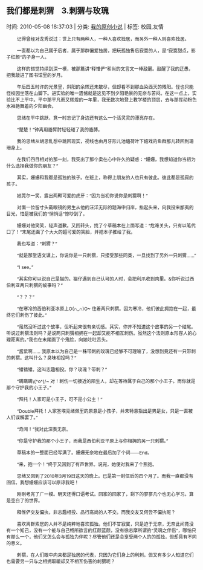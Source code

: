 
<h2>我们都是刺猬    3.刺猬与玫瑰</h2>

<span class="time SG_txtc">时间: 2010-05-08 18:37:03 | 分类: [我的原创小说](./BlogClass_我的原创小说.md) | 标签: 校园,友情</span>
<!--
<table>
    <tbody>
        <tr>
            <td>时间: 2010-05-08 18:37:03</td>
            <td>分类: [我的原创小说](./BlogClass_我的原创小说.md) </td>
            <td> 标签: 校园,友情 </td>
        </tr>
    </tbody>
</table>
-->
<div class="articalContent" id="sina_keyword_ad_area2">
<p style="TexT-inDenT: 2em"><font style="FonT-siZe: 12px">记得曾经对龙秀说过：世上只有两种人，一种人喜欢独居，而另外一种人则喜欢独居。</font></p>
<p style="TexT-inDenT: 2em"><font style="FonT-siZe: 12px">一直都以为自己属于后者，属于那群偏爱独居，把玩孤独售后寂寞的人，是“寂寞甜点，影子红颜”的孑身一人。</font></p>
<p style="TexT-inDenT: 2em"><font style="FonT-siZe: 12px">这样的错觉持续到深一模，被那篇讲“释惟俨”和尚的文言文一棒敲醒。敲醒了我的迂愚，把我敲进了图书馆里的岁月。</font></p>
<p style="TexT-inDenT: 2em"><font style="FonT-siZe: 12px">午后四五时许的光景里，斜阳的余辉还未散尽，但却看不到那血染西天的残阳。怪也只能怪校园坐落在山脚下。进实验的唯一遗憾就是这见不到夕阳艳景的无奈与苦闷。在这一点上，实验比不上平中。平中那平凡而又辉煌的一年里，我无数次地登上教学楼的顶层，去与那挥动粉色水袖艳舞着的夕阳幽会。</font></p>
<p style="TexT-inDenT: 2em"><font style="FonT-siZe: 12px">思绪在平中跳跃，竟一时忘记了身边还有这么一个活灵灵的漂亮存在。</font></p>
<p style="TexT-inDenT: 2em"><font style="FonT-siZe: 12px">“楚楚！”钟离用胳臂肘轻轻碰了我的胳膊。</font></p>
<p style="TexT-inDenT: 2em"><font style="FonT-siZe: 12px">我的思绪从胡思乱想中跳回现实，视线也由月牙形儿池塘荷叶下嬉戏的鱼群那儿转回到珊珊身上。</font></p>
<p style="TexT-inDenT: 2em"><font style="FonT-siZe: 12px">在我们四目相对的那一刻，我突出了那个卖在心中许久的疑惑：“姗姗，我想知道你当初为什么选择我做你的朋友？”</font></p>
<p style="TexT-inDenT: 2em"><font style="FonT-siZe: 12px">其实，姗姗和我都是孤独的孩子。在班上，称得上朋友的人也只有彼此。彼此都是孤寂的孩子。</font></p>
<p style="TexT-inDenT: 2em"><font style="FonT-siZe: 12px">她莞尔一笑，露出两颗可爱的虎牙：“因为当初你说你是刺猬啊！”</font></p>
<p style="TexT-inDenT: 2em"><font style="FonT-siZe: 12px">对面一位留寸头戴眼镜的男生从他的汪洋无际的题海中归岸，抬起头来，向我投来鄙夷的目光，怕是被我们的“悄悄话”惊吵到了。</font></p>
<p style="TexT-inDenT: 2em"><font style="FonT-siZe: 12px">姗姗对他笑笑，轻声道歉。又回转头，找了个草稿本在上面写道：“危难关头，只有以笔代口了！”末尾还画了个大大的超可爱的笑脸，并把本子推给了我。</font></p>
<p style="TexT-inDenT: 2em"><font style="FonT-siZe: 12px">我也写道：“刺猬？”</font></p>
<p style="TexT-inDenT: 2em"><font style="FonT-siZe: 12px">“就是那堂语文课上，你说你是一只刺猬，只接受那些同类，一旦找到了另外一只刺猬……”</font></p>
<p style="TexT-inDenT: 2em"><font style="FonT-siZe: 12px">“I
see。”</font></p>
<p style="TexT-inDenT: 2em"><font style="FonT-siZe: 12px">“其实你可以说自己是猫的。猫仔遇到自己认可的人时，会把利爪收到肉里。&amp;你听说过西伯利亚两只刺猬的故事吗？”</font></p>
<p style="TexT-inDenT: 2em"><font style="FonT-siZe: 12px">“？？？”</font></p>
<p style="TexT-inDenT: 2em"><font style="FonT-siZe: 12px">“在寒冷的西伯利亚冰原上O(∩_∩)O~
住着两只刺猬。因为寒冷，他们彼此拥抱在一起，最终它们刺伤了彼此。”</font></p>
<p style="TexT-inDenT: 2em"><font style="FonT-siZe: 12px">“虽然没听过这个故事，但听起来很有亲切感。其实，你并不知道这个故事的另一个结尾。听说过刺猬法则吗？是说两只刺猬相拥在一起却又能不相互刺伤。虽然这个法则原本形容人的心理距离的。”我也在末尾画了个鬼脸，向她吐吐舌头。</font></p>
<p style="TexT-inDenT: 2em"><font style="FonT-siZe: 12px">“酱紫啊……
我原本以为自己是一株带刺的玫瑰已经够不可理喻了，没想到竟还有一只带刺的刺猬。这叫什么？臭味相投吗？”</font></p>
<p style="TexT-inDenT: 2em"><font style="FonT-siZe: 12px">“错错错。这叫志趣相投。你？玫瑰？带刺？”</font></p>
<p style="TexT-inDenT: 2em"><font style="FonT-siZe: 12px">“瞒瞒瞒\(^o^)/~
对！刺伤一切接近的陌生人，却在等待属于自己的那个小王子。而你就是那个守护我的小王子。”</font></p>
<p style="TexT-inDenT: 2em"><font style="FonT-siZe: 12px">“拜托！人家可是小王子，可不是小公主！”</font></p>
<p style="TexT-inDenT: 2em"><font style="FonT-siZe: 12px">“Double拜托！人家圣埃克绪佩里的原意是小孩子，并未特意指出是男是女，只是一直被人们误解罢了。”</font></p>
<p style="TexT-inDenT: 2em"><font style="FonT-siZe: 12px">“奇闻！”我对此深表无奈。</font></p>
<p style="TexT-inDenT: 2em"><font style="FonT-siZe: 12px">“你是守护我的那个小王子，而我是西伯利亚平原上与你相拥的另一只刺猬。”</font></p>
<p style="TexT-inDenT: 2em"><font style="FonT-siZe: 12px">草稿本的一整面已经写满了。姗姗无奈地在最后加了个词——End。</font></p>
<p style="TexT-inDenT: 2em"><font style="FonT-siZe: 12px">“来，抱一个！“终于又回到了有声世界。说完，她便对我来了个熊抱。</font></p>
<p style="TexT-inDenT: 2em"><font style="FonT-siZe: 12px">思绪又回到了2010年3月19日这天的晚上。已是第一封信后的四个月了。而我一直都没有回信。我想姗姗应该可以原谅我吧！</font></p>
<p style="TexT-inDenT: 2em"><font style="FonT-siZe: 12px">刚刚考完了广一模。明天还得口语考试。回家的回家了，剩下的寥寥几个也无心学习。算是空白了的世界。</font></p>
<p style="TexT-inDenT: 2em"><font style="FonT-siZe: 12px">释惟俨交友偏执，非志趣相投、品行高尚的人不交。而我交友又何尝不偏执呢？</font></p>
<p style="TexT-inDenT: 2em"><font style="FonT-siZe: 12px">喜欢离群索居的人并不是纯粹地喜欢孤独。他们不甘寂寞，只是迫于无奈，无奈此间竟没有一个知己，没有一个能与自己畅所欲言的红颜蓝颜，没有徐志摩所谓的“灵魂之伴侣”，哪怕只有那么一个，他们又怎么会与孤独为伴呢？尽管他们还是会享受两个人的的孤独，但却具有不同的意义。</font></p>
<p style="TexT-inDenT: 2em"><font style="FonT-siZe: 12px">刺猬，在人们眼中向来都是独居的代表，只因为它们身上的利刺。但又有多少人知道它们也需要另一只与之相拥取暖却又不相互伤害的刺猬呢？</font></p>
</div>
